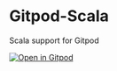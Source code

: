 # Gitpod-Scala
Scala support for Gitpod

[![Open in Gitpod](https://gitpod.io/button/open-in-gitpod.svg)](https://github.com/cric96/Gitpod-Scala)

